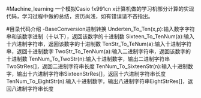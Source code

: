#Machine_learning
一个模拟Casio fx991cn x计算机做的学习机部分计算的实现代码，学习过程中做的总结，资历尚浅，如有错误请不吝指出。

#目录代码介绍
-BaseConversion进制转换
   Underten_To_Ten(x,p):输入数字字符串和该数字进制（十以下），返回该数字的十进制数
   Sixteen_To_TenNum(a):输入十六进制字符串，返回该数字的十进制数
   TenStr_To_TeNum(a):输入十进制字符串，返回十进制数字
   TwoStr_To_TenNum(a):输入二进制字符串，返回该数字的十进制数
   TenNum_To_TwoStr(n):输入十进制数字，输出二进制字符串TwoStrRes[]，返回二进制字符串长度
   TenNum_To_SixteenStr(n):输入十进制数字，输出十六进制字符串SixteenStrRes[]，返回十六进制字符串长度
   TenNum_To_EightStr(n):输入十进制数字，输出八进制字符串EightStrRes[]，返回八进制字符串长度
